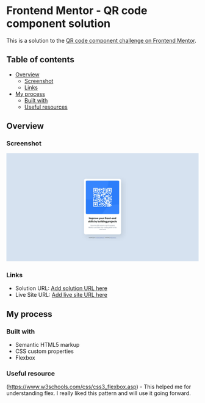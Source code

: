 # Frontend Mentor - QR code component solution

This is a solution to the [QR code component challenge on Frontend Mentor](https://www.frontendmentor.io/challenges/qr-code-component-iux_sIO_H).

## Table of contents

- [Overview](#overview)
  - [Screenshot](#screenshot)
  - [Links](#links)
- [My process](#my-process)
  - [Built with](#built-with)
  - [Useful resources](#useful-resources)


## Overview

### Screenshot

![](./Screenshot_11-5-2024_233715_127.0.0.1.jpeg)

### Links

- Solution URL: [Add solution URL here](https://your-solution-url.com)
- Live Site URL: [Add live site URL here](https://veeraarun.github.io/Frontend-Mentor_QR-code-component-solution/)

## My process

### Built with

- Semantic HTML5 markup
- CSS custom properties
- Flexbox

### Useful resource

(https://www.w3schools.com/css/css3_flexbox.asp) - This helped me for understanding flex. I really liked this pattern and will use it going forward.

